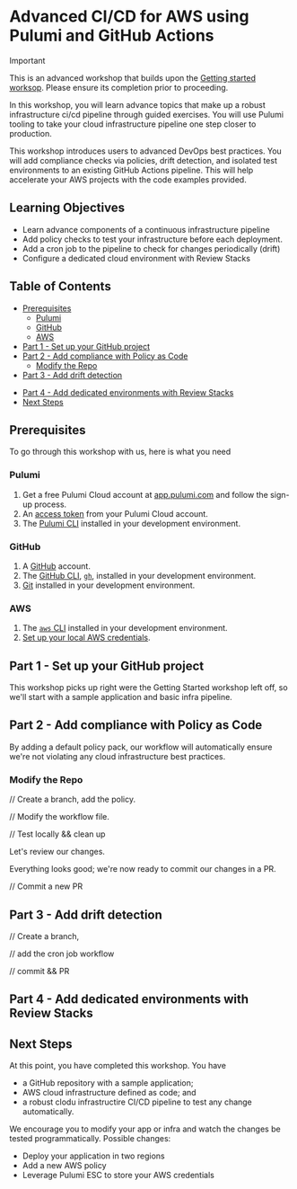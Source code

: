 # Advanced CI/CD for AWS using Pulumi and GitHub Actions

> [!IMPORTANT]  
> This is an advanced workshop that builds upon the [Getting started worksop](../aws-getting-started-cicd/). Please ensure its completion prior to proceeding.

In this workshop, you will learn advance topics that make up a robust infrastructure ci/cd pipeline through guided exercises. You will use Pulumi tooling to take your cloud infrastructure pipeline one step closer to production.

This workshop introduces users to advanced DevOps best practices. You will add compliance checks via policies, drift detection, and isolated test environments to an existing GitHub Actions pipeline. This will help accelerate your AWS projects with the code examples provided.

## Learning Objectives

- Learn advance components of a continuous infrastructure pipeline
- Add policy checks to test your infrastructure before each deployment.
- Add a cron job to the pipeline to check for changes periodically (drift)
- Configure a dedicated cloud environment with Review Stacks

## Table of Contents 

* [Prerequisites](#prerequisites)
    * [Pulumi](#pulumi)
    * [GitHub](#github)
    * [AWS](#aws)
* [Part 1 - Set up your GitHub project](#part-1---set-up-your-github-project)
* [Part 2 - Add compliance with Policy as Code](#part-2---add-compliance-with-policy-as-code)
    * [Modify the Repo](#modify-the-repo)
* [Part 3 - Add drift detection](#part-3---add-drift-detection) 
<!-- * [Part 3 - Store secret credentials in Pulumi ESC](#part-3---store-secret-credentials-in-pulumi-esc) -->
* [Part 4 - Add dedicated environments with Review Stacks](#part-4---add-dedicated-environments-with-review-stacks)
* [Next Steps](#next-steps)

## Prerequisites

To go through this workshop with us, here is what you need

### Pulumi

1. Get a free Pulumi Cloud account at [app.pulumi.com](https://app.pulumi.com/signup/?utm_source=da&utm_medium=referral&utm_campaign=workshops&utm_content=ced-fall2022-workshops) and follow the sign-up process.
2. An [access token](https://www.pulumi.com/docs/intro/pulumi-service/accounts/#access-tokens?utm_source=da&utm_medium=referral&utm_campaign=workshops&utm_content=ced-fall2022-workshops) from your Pulumi Cloud account.
3. The [Pulumi CLI]((https://www.pulumi.com/docs/get-started/install/?utm_source=da&utm_medium=referral&utm_campaign=workshops&utm_content=ced-fall2022-workshops)) installed in your development environment.

### GitHub

1. A [GitHub](https://github.com/join) account.
2. The [GitHub CLI](https://cli.github.com/), [`gh`](https://cli.github.com/), installed in your development environment.
3. [Git](https://git-scm.com/book/en/v2/Getting-Started-Installing-Git) installed in your development environment.

### AWS

1. The [`aws` CLI](https://docs.aws.amazon.com/cli/latest/userguide/getting-started-install.html) installed in your development environment.
2. [Set up your local AWS credentials](https://www.pulumi.com/registry/packages/aws/installation-configuration/#credentials).

## Part 1 - Set up your GitHub project

This workshop picks up right were the Getting Started workshop left off, so we'll start with a sample application and basic infra pipeline.

## Part 2 - Add compliance with Policy as Code

By adding a default policy pack, our workflow will automatically ensure we're not violating any cloud infrastructure best practices.

### Modify the Repo

// Create a branch, add the policy.

// Modify the workflow file.

// Test locally && clean up

Let's review our changes.

Everything looks good; we're now ready to commit our changes in a PR.

// Commit a new PR

## Part 3 - Add drift detection

// Create a branch, 

// add the cron job workflow

// commit && PR

## Part 4 - Add dedicated environments with Review Stacks


## Next Steps

At this point, you have completed this workshop. You have 
- a GitHub repository with a sample application; 
- AWS cloud infrastructure defined as code; and
- a robust clodu infrastructire CI/CD pipeline to test any change automatically. 

We encourage you to modify your app or infra and watch the changes be tested programmatically. Possible changes:

- Deploy your application in two regions
- Add a new AWS policy
- Leverage Pulumi ESC to store your AWS credentials
